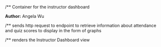  

/**
Container for the instructor dashboard


**Author:** Angela Wu



 

/**
sends http request to endpoint to retrieve information about attendance and quiz scores to display in the form of graphs



 

/**
renders the Instructor Dashboard view



